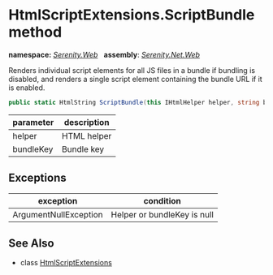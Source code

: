 # HtmlScriptExtensions.ScriptBundle method
**namespace:** *[Serenity.Web](../../README.md#serenity.web-namespace)*   **assembly**: *[Serenity.Net.Web](../../README.md)*

Renders individual script elements for all JS files in a bundle if bundling is disabled, and renders a single script element containing the bundle URL if it is enabled.

```csharp
public static HtmlString ScriptBundle(this IHtmlHelper helper, string bundleKey)
```

| parameter | description |
| --- | --- |
| helper | HTML helper |
| bundleKey | Bundle key |

## Exceptions

| exception | condition |
| --- | --- |
| ArgumentNullException | Helper or bundleKey is null |

## See Also

* class [HtmlScriptExtensions](../HtmlScriptExtensions.md)
